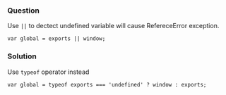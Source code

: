 ### Question

Use `||` to dectect undefined variable will cause RefereceError exception.

```
var global = exports || window;
```

### Solution

Use `typeof` operator instead

```
var global = typeof exports === 'undefined' ? window : exports;
```
